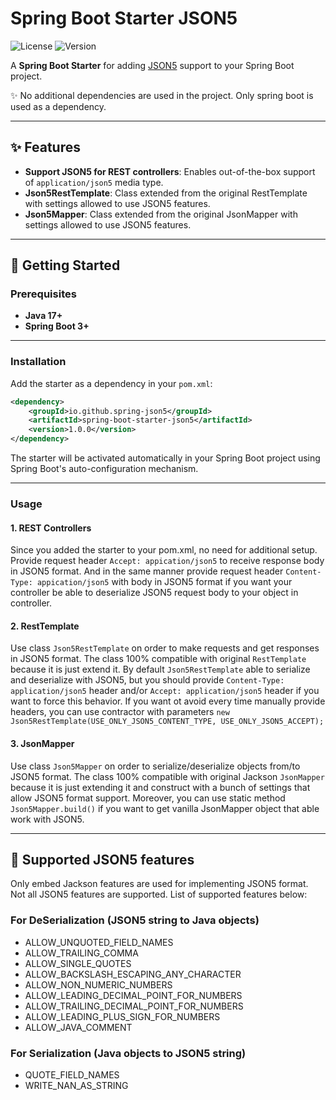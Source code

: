 # Spring Boot Starter JSON5

![License](https://img.shields.io/badge/license-MIT-greeb.svg) ![Version](https://img.shields.io/maven-central/v/io.github.spring-json5/spring-boot-starter-json5)  

A **Spring Boot Starter** for adding [JSON5](https://json5.org/) support to your Spring Boot project.

✨ No additional dependencies are used in the project. Only spring boot is used as a dependency.

---

## ✨ Features

- **Support JSON5 for REST controllers**: Enables out-of-the-box support of `application/json5` media type.
- **Json5RestTemplate**: Class extended from the original RestTemplate with settings allowed to use JSON5 features.
- **Json5Mapper**: Class extended from the original JsonMapper with settings allowed to use JSON5 features.

---

## 🚀 Getting Started

### Prerequisites

- **Java 17+**
- **Spring Boot 3+**

---

### Installation

Add the starter as a dependency in your `pom.xml`:

```xml
<dependency>
    <groupId>io.github.spring-json5</groupId>
    <artifactId>spring-boot-starter-json5</artifactId>
    <version>1.0.0</version>
</dependency>
```

The starter will be activated automatically in your Spring Boot project using Spring Boot's auto-configuration mechanism.

---

### Usage

#### 1. REST Controllers

Since you added the starter to your pom.xml, no need for additional setup.
Provide request header `Accept: appication/json5` to receive response body in JSON5 format.
And in the same manner provide request header `Content-Type: appication/json5` with body in JSON5 format if you want your controller be able to deserialize JSON5 request body to your object in controller.

#### 2. RestTemplate

Use class `Json5RestTemplate` on order to make requests and get responses in JSON5 format.
The class 100% compatible with original `RestTemplate` because it is just extend it.
By default `Json5RestTemplate` able to serialize and deserialize with JSON5, but you should provide `Content-Type: application/json5` header and/or `Accept: application/json5` header if you want to force this behavior.
If you want ot avoid every time manually provide headers, you can use contractor with parameters `new Json5RestTemplate(USE_ONLY_JSON5_CONTENT_TYPE, USE_ONLY_JSON5_ACCEPT);`

#### 3. JsonMapper

Use class `Json5Mapper` on order to serialize/deserialize objects from/to JSON5 format.
The class 100% compatible with original Jackson `JsonMapper` because it is just extending it and construct with a bunch of settings that allow JSON5 format support.
Moreover, you can use static method `Json5Mapper.build()` if you want to get vanilla JsonMapper object that able work with JSON5.

---

## 🧩 Supported JSON5 features

Only embed Jackson features are used for implementing JSON5 format. Not all JSON5 features are supported.
List of supported features below:

### For DeSerialization (JSON5 string to Java objects)

- ALLOW_UNQUOTED_FIELD_NAMES
- ALLOW_TRAILING_COMMA
- ALLOW_SINGLE_QUOTES
- ALLOW_BACKSLASH_ESCAPING_ANY_CHARACTER
- ALLOW_NON_NUMERIC_NUMBERS
- ALLOW_LEADING_DECIMAL_POINT_FOR_NUMBERS
- ALLOW_TRAILING_DECIMAL_POINT_FOR_NUMBERS
- ALLOW_LEADING_PLUS_SIGN_FOR_NUMBERS
- ALLOW_JAVA_COMMENT

### For Serialization (Java objects to JSON5 string)

- QUOTE_FIELD_NAMES
- WRITE_NAN_AS_STRING